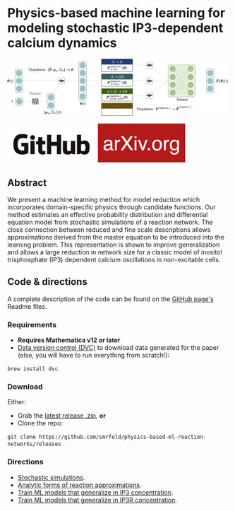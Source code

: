 # Physics-based machine learning for modeling stochastic IP3-dependent calcium dynamics

<img src="assets/latest/fig_1.png" alt="drawing" width="500"/>

[<img src="assets/GitHub_Logo.png" alt="drawing" width="200"/>](https://github.com/smrfeld/physics-based-ml-reaction-networks)
[<img src="assets/arXiv_Logo.png" alt="drawing" width="200"/>](XXX)

## Abstract

We present a machine learning method for model reduction which incorporates domain-specific physics through candidate functions. Our method estimates an effective probability distribution and differential equation model from stochastic simulations of a reaction network. The close connection between reduced and fine scale descriptions allows approximations derived from the master equation to be introduced into the learning problem. This representation is shown to improve generalization and allows a large reduction in network size for a classic model of inositol trisphosphate (IP3) dependent calcium oscillations in non-excitable cells.

## Code & directions

A complete description of the code can be found on the [GitHub page's](https://github.com/smrfeld/physics-based-ml-reaction-networks) Readme files.

### Requirements

* **Requires Mathematica v12 or later**
* [Data version control (DVC)](https://dvc.org) to download data generated for the paper (else, you will have to run everything from scratch!): 
```
brew install dvc
```

### Download

Either:
* Grab the [latest release .zip](https://github.com/smrfeld/physics-based-ml-reaction-networks/releases), **or**
* Clone the repo: 
```
git clone https://github.com/smrfeld/physics-based-ml-reaction-networks/releases
```

### Directions

* [Stochastic simulations](https://github.com/smrfeld/physics-based-ml-reaction-networks/tree/main/stochastic_simulations/ml_training_data).
* [Analytic forms of reaction approximations](https://github.com/smrfeld/physics-based-ml-reaction-networks/tree/main/learn_ip3/analytic_forms).
* [Train ML models that generalize in IP3 concentration](https://github.com/smrfeld/physics-based-ml-reaction-networks/tree/main/learn_ip3).
* [Train ML models that generalize in IP3R concentration](https://github.com/smrfeld/physics-based-ml-reaction-networks/tree/main/learn_ip3r).